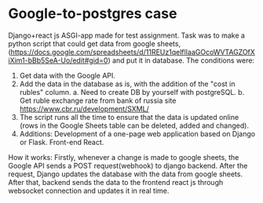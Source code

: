 # Google-to-postgres case
Django+react js ASGI-app made for test assignment. 
Task was to make a python script that could get data from google sheets,
(https://docs.google.com/spreadsheets/d/11REUz1qelflIaaGOcoWVTAGZOfXiXim1-bBb5SeA-Uo/edit#gid=0)
and put it in database. The conditions were:
1.  Get data with the Google API.
2.  Add the data in the database as is, with the addition of the "cost in rubles" column.
    a. Need to create DB by yourself with postgreSQL.
    b. Get ruble exchange rate from bank of russia site https://www.cbr.ru/development/SXML/
3.  The script runs all the time to ensure that the data is updated online (rows in the Google Sheets table can be deleted, added and changed).
4.  Additions: Development of a one-page web application based on Django or Flask. Front-end React.

How it works: Firstly, whenever a change is made to google sheets, 
the Google API sends a POST request(webhook) to django backend. 
After the request, Django updates the database with the data from google sheets. 
After that, backend sends the data to the frontend react js through websocket connection and updates it in real time. 
